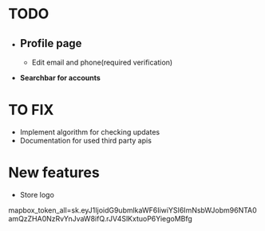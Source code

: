 # TODO
- ## Profile page
    - Edit email and phone(required verification)

- **Searchbar for accounts**
# TO FIX
- Implement algorithm for checking updates
- Documentation for used third party apis 

# New features
- Store logo


mapbox_token_all=sk.eyJ1IjoidG9ubmlkaWF6IiwiYSI6ImNsbWJobm96NTA0amQzZHA0NzRvYnJvaW8ifQ.rJV4SlKxtuoP6YiegoMBfg